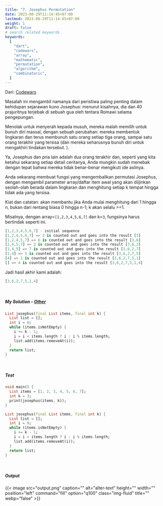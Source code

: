 ```yaml
---
title: "7. Josephus Permutation"
date: 2023-08-29T11:14:45+07:00
lastmod: 2023-08-29T11:14:45+07:00
weight: 1
draft: false
# search related keywords
keywords:
  [
    "dart",
    "codewars",
    "array",
    "mathematic",
    "permutation",
    "algorithm",
    "combinatoric",
  ]
---
```


Dari: [Codewars](https://www.codewars.com/kata/5550d638a99ddb113e0000a2/dart)

Masalah ini mengambil namanya dari peristiwa paling penting dalam kehidupan sejarawan kuno Josephus: menurut kisahnya, dia dan 40 prajuritnya terjebak di sebuah gua oleh tentara Romawi selama pengepungan.

Menolak untuk menyerah kepada musuh, mereka malah memilih untuk bunuh diri massal, dengan sebuah perubahan: mereka membentuk lingkaran dan terus membunuh satu orang setiap tiga orang, sampai satu orang terakhir yang tersisa (dan mereka seharusnya bunuh diri untuk mengakhiri tindakan tersebut. ).

Ya, Josephus dan pria lain adalah dua orang terakhir dan, seperti yang kita ketahui sekarang setiap detail ceritanya, Anda mungkin sudah menebak dengan tepat bahwa mereka tidak benar-benar mengikuti ide aslinya.

Anda sekarang membuat fungsi yang mengembalikan permutasi Josephus, dengan mengambil parameter array/daftar item awal yang akan diijinkan seolah-olah berada dalam lingkaran dan menghitung setiap k tempat hingga tidak ada yang tersisa.

Kiat dan catatan: akan membantu jika Anda mulai menghitung dari 1 hingga n, bukan dari rentang biasa 0 hingga n-1; k akan selalu >=1.

Misalnya, dengan array=`[1,2,3,4,5,6,7]` dan k=`3`, fungsinya harus bertindak seperti ini.

```dart
[1,2,3,4,5,6,7] - initial sequence
[1,2,4,5,6,7] => 3 is counted out and goes into the result [3]
[1,2,4,5,7] => 6 is counted out and goes into the result [3,6]
[1,4,5,7] => 2 is counted out and goes into the result [3,6,2]
[1,4,5] => 7 is counted out and goes into the result [3,6,2,7]
[1,4] => 5 is counted out and goes into the result [3,6,2,7,5]
[4] => 1 is counted out and goes into the result [3,6,2,7,5,1]
[] => 4 is counted out and goes into the result [3,6,2,7,5,1,4]
```

Jadi hasil akhir kami adalah:

```dart
[3,6,2,7,5,1,4]
```

<br>

##### My Solution - [Other](https://www.codewars.com/kata/5550d638a99ddb113e0000a2/solutions/dart)

```dart
List josephus(final List items, final int k) {
  List list = [];
  int i = 0;
  while (items.isNotEmpty) {
    i += k - 1;
    i = i < items.length ? i : i % items.length;
    list.add(items.removeAt(i));
  }
  return list;
}
```

<br>

##### Test

```dart
void main() {
  List items = [1, 2, 3, 4, 5, 6, 7];
  int k = 3;
  print(josephus(items, k));
}

List josephus(final List items, final int k) {
  List list = [];
  int i = 0;
  while (items.isNotEmpty) {
    i += k - 1;
    i = i < items.length ? i : i % items.length;
    list.add(items.removeAt(i));
  }
  return list;
}
```

<br>

##### Output

{{< image src="output.png" caption="" alt="alter-text" height="" width="" position="left" command="fill" option="q100" class="img-fluid" title=""  webp="false" >}}

<br>

